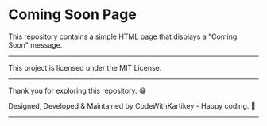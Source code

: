 # Coming Soon Page

This repository contains a simple HTML page that displays a "Coming Soon" message. 

---

This project is licensed under the MIT License.

---

Thank you for exploring this repository. 😁

Designed, Developed & Maintained by CodeWithKartikey - Happy coding. 🚀

---
